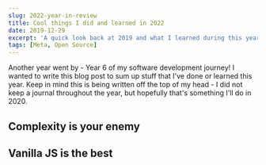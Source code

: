 ```yaml
---
slug: 2022-year-in-review
title: Cool things I did and learned in 2022
date: 2019-12-29
excerpt: 'A quick look back at 2019 and what I learned during this year.'
tags: [Meta, Open Source]
---
```


<script>
  import MarkerHighlight from "$lib/components/style/marker-highlight.svelte";
</script>

Another year went by - Year 6 of my software development journey! I wanted to write this blog post to sum up stuff that I've done or learned this year. Keep in mind this is being written off the top of my head - I did not keep a journal throughout the year, but hopefully that's something I'll do in 2020.

## Complexity is your enemy

## Vanilla JS is the best
